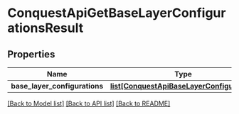 # ConquestApiGetBaseLayerConfigurationsResult

## Properties
Name | Type | Description | Notes
------------ | ------------- | ------------- | -------------
**base_layer_configurations** | [**list[ConquestApiBaseLayerConfiguration]**](ConquestApiBaseLayerConfiguration.md) |  | [optional] 

[[Back to Model list]](../README.md#documentation-for-models) [[Back to API list]](../README.md#documentation-for-api-endpoints) [[Back to README]](../README.md)


